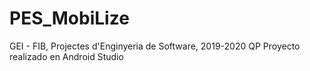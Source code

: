 # PES_MobiLize
GEI - FIB, Projectes d'Enginyeria de Software, 2019-2020 QP
Proyecto realizado en Android Studio

